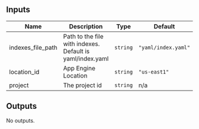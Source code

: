 <!-- BEGINNING OF PRE-COMMIT-TERRAFORM DOCS HOOK -->
## Inputs

| Name | Description | Type | Default | Required |
|------|-------------|------|---------|:--------:|
| indexes\_file\_path | Path to the file with indexes. Default is yaml/index.yaml | `string` | `"yaml/index.yaml"` | no |
| location\_id | App Engine Location | `string` | `"us-east1"` | no |
| project | The project id | `string` | n/a | yes |

## Outputs

No outputs.

<!-- END OF PRE-COMMIT-TERRAFORM DOCS HOOK -->
